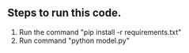 ## Steps to run this code.

1. Run the command "pip install -r requirements.txt"
2. Run command "python model.py"
